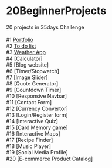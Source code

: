# 20BeginnerProjects

20 projects in 35days Challenge <br>
<br>
#1 <a href="https://pratikk-portfolio.netlify.app/" target="_blank">Portfolio</a> <br>
#2 <a href="https://pratikk-e-todo-list.netlify.app/" target="_blank">To do list</a> <br>
#3 <a href="https://pratikk-weather-app.netlify.app/" target="_blank">Weather App</a> <br>
#4 [Calculator] <br>
#5 [Blog website] <br>
#6 [Timer/Stopwatch] <br>
#7 [Image Slider] <br>
#8 [Quote Generator] <br>
#9 [Countdown Timer] <br>
#10 [Responsive Navbar] <br>
#11 [Contact Form] <br>
#12 [Currency Convertor] <br>
#13 [Login/Register form] <br>
#14 [Interactive Quiz] <br>
#15 [Card Memory game] <br>
#16 [Interactive Maps] <br>
#17 [Recipe Finder] <br>
#18 [Music Player] <br>
#19 [Social Media Profile] <br>
#20 [E-commerce Product Catalog] <br>